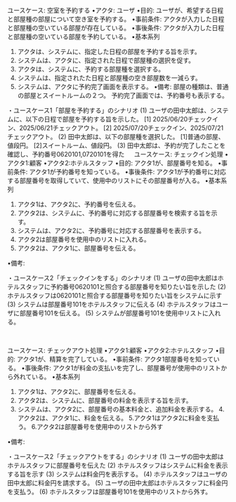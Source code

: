 ユースケース: 空室を予約する
•アクタ: ユーザ
•目的: ユーザが、希望する日程と部屋種の部屋について空き室を予約する。
•事前条件: アクタが入力した日程と部屋種の空いている部屋が存在している。
•事後条件: アクタが入力した日程と部屋種の空いている部屋を予約している。
•基本系列
1. アクタは、システムに、指定した日程の部屋を予約する旨を示す。
2. システムは、アクタに、指定された日程で部屋種の選択を促す。
3. アクタは、システムに、予約する部屋種を選択する。
4. システムは、指定されたた日程と部屋種の空き部屋数を一減らす。
5. システムは、アクタに予約完了画面を表示する。
•備考:
部屋の種類は、普通の部屋とスイートルームの２つ。
予約完了画面では、予約番号も表示する。

・ユースケース1「部屋を予約する」のシナリオ
(1) ユーザの田中太郎は、システムに、以下の日程で部屋を予約する旨を示した。
[1] 2025/06/20チェックイン、2025/06/21チェックアウト。
[2] 2025/07/20チェックイン、2025/07/21チェックアウト。
(2) 田中太郎は、以下の部屋種を選択した。
[1]普通の部屋、値段円。
[2]スイートルーム、値段円。
(3) 田中太郎は、予約が完了したことを確認し、予約番号0620101,0720101を得た
 
ユースケース: チェックイン処理
•アクタ1:顧客
•アクタ2:ホテルスタッフ
•目的: アクタ1が、部屋番号を知る。
•事前条件: アクタ1が予約番号を知っている。
•事後条件: アクタ1が予約番号に対応する部屋番号を取得していて、使用中のリストにその部屋番号が入る。
•基本系列
1. アクタ1は、アクタ2に、予約番号を伝える。
2. アクタ2は、システムに、予約番号に対応する部屋番号を検索する旨を示す。
3. システムは、アクタ2に、予約番号に対応する部屋番号を表示する。
4. アクタ2は部屋番号を使用中のリストに入れる。
5. アクタ2は、アクタ1に、部屋番号を伝える。

•備考:

・ユースケース2「チェックインをする」のシナリオ
(1)	ユーザの田中太郎はホテルスタッフに予約番号0620101と照合する部屋番号を知りたい旨を示した
(2)	ホテルスタッフは0620101と照合する部屋番号を知りたい旨をシステムに示す
(3)	システムは部屋番号101をホテルスタッフに伝える
(4)	ホテルスタッフはユーザに部屋番号101を伝える。
(5)	システムが部屋番号101を使用中リストに入れる。

 

ユースケース: チェックアウト処理
•アクタ1:顧客
•アクタ2:ホテルスタッフ
•目的: アクタ1が、精算を完了している。
•事前条件: アクタ1部屋番号を知っている。
•事後条件: アクタ1が料金の支払いを完了し、部屋番号が使用中のリストから外れている。
•基本系列
1. アクタ1は、アクタ2に、部屋番号を伝える。
2. アクタ2は、システムに、部屋番号の料金を表示する旨を示す。
3. システムは、アクタ2に、部屋番号の基本料金と、追加料金を表示する。
4.アクタ2は、アクタ1に、料金を伝える。
5.アクタ1はアクタ2に料金を支払う。
6.アクタ2は部屋番号を使用中のリストから外す

•備考:

・ユースケース2「チェックアウトをする」のシナリオ
(1)	ユーザの田中太郎はホテルスタッフに部屋番号を伝えた
(2)	ホテルスタッフはシステムに料金を表示する旨を示す
(3)	システムは料金円を表示する。
(4)	ホテルスタッフはユーザの田中太郎に料金円を請求する。
(5)	ユーザの田中太郎はホテルスタッフに料金円を支払う。
(6)	ホテルスタッフは部屋番号101を使用中のリストから外す。

